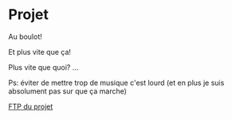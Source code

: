 Projet
======
Au boulot!

Et plus vite que ça!

Plus vite que quoi?
...

Ps: éviter de mettre trop de musique c'est lourd (et en plus je suis absolument pas sur que ça marche)

[FTP du projet](http://as.le-temps.fr.nf)

